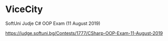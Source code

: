 # ViceCity
SoftUni Judje C# OOP Exam (11 August 2019)

https://judge.softuni.bg/Contests/1777/CSharp-OOP-Exam-11-August-2019
